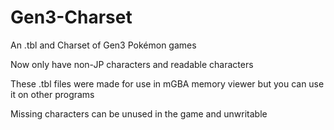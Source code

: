 # Gen3-Charset
An .tbl and Charset of Gen3 Pokémon games

Now only have non-JP characters and readable characters

These .tbl files were made for use in mGBA memory viewer but you can use it on other programs

Missing characters can be unused in the game and unwritable
